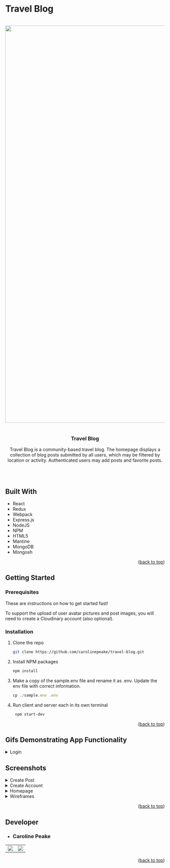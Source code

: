 # Travel Blog

<br />
<div align="center">
  <a href="https://github.com/carolinepeake/travel-blog.git">
    <!-- ******************************************************************** -->
    <img width="1254" alt="User Dashboard" src="https://user-images.githubusercontent.com/100883305/202002532-a4440890-4d36-44a6-9b09-8969c57f6ca0.png">
  </a>
  
  </br>
  </br>
  
  <h3 align="center">Travel Blog</h3>
  
  <p align="center">
Travel Blog is a community-based travel blog. The homepage displays a collection of blog posts submitted by all users, which may be filtered by       location or activity.  Authenticated users may add posts and favorite posts.
    <br />
 </p>
</div>

</br>


</br>

 ## Built With
  * React
  * Redux
  * Webpack
  * Express.js
  * NodeJS
  * NPM
  * HTML5
  * Mantine
  * MongoDB
  * Mongosh

<p align="right">(<a href="#readme-top">back to top</a>)</p>

<!-- GETTING STARTED -->
## Getting Started

### Prerequisites

These are instructions on how to get started fast!

To support the upload of user avatar pictures and post images, you will need to create a Cloudinary account (also optional).

### Installation

1. Clone the repo
   ```sh
   git clone https://github.com/carolinepeake/travel-blog.git
   ```
2. Install NPM packages
   ```sh
   npm install
   ```
3. Make a copy of the sample.env file and rename it as .env. Update the env file with correct information.
   ```js
   cp ./sample.env .env
   ```

6. Run client and server each in its own terminal
   ```sh
    npm start-dev
   ```
<p align="right">(<a href="#readme-top">back to top</a>)</p>

## Gifs Demonstrating App Functionality

<details>
  <summary> Login </summary>
  
</details>

## Screenshots

<details>
  <summary> Create Post </summary>
   <img width="450" alt="Create Post Form" src="https://user-images.githubusercontent.com/100883305/202002478-e76cb944-2b0e-4b47-8f2a-e2f2a06e7fd4.png">
   <img width="450" alt="Create Post Form Completed" src="https://user-images.githubusercontent.com/100883305/202002406-3b34719b-2109-4a8d-aa00-513003e972b1.png">
</details>

<details>
  <summary> Create Account </summary>
  <img width="450" alt="Create Account Form" src="https://user-images.githubusercontent.com/100883305/202002584-468dd981-0519-42bf-bc94-90c13aa7a856.png">
</details>

<details>
  <summary> Homepage </summary>
  <img width="1274" alt="Homepage" src="https://user-images.githubusercontent.com/100883305/202002632-73e17911-78dc-4ca5-97e2-0a263ed4318f.png">
  <img width="1274" alt="Homepage Continued" src="https://user-images.githubusercontent.com/100883305/202002602-43bc44e4-24c7-45f3-ad75-ee8cf5a7fcee.png">
</details>

<details>
  <summary> Wireframes </summary>
  <img width="450" alt="Homepage Wireframe" src="https://user-images.githubusercontent.com/100883305/183727815-803e7ef6-c19e-48f8-897a-373f0b5dc77c.png">
   <img width="450" alt="Bucketlist Wireframe" src="https://user-images.githubusercontent.com/100883305/183727739-921cbdf8-2347-41f8-a419-0d892d46fdd7.png">
</details>

<p align="right">(<a href="#readme-top">back to top</a>)</p>

## Developer
  * ### Caroline Peake

<table>
  <tr>
<!-- GITHUB LINKS      -->
    <td>
      <a href="https://github.com/carolinepeake"> <!-- Caroline    -->
        <img src="https://img.shields.io/badge/github%20-%23121011.svg?&style=for-the-badge&logo=github&logoColor=white"/>
      </a>
    </td>
      <!-- LINKEDIN LINKS      -->
    <td>
      <a href="https://www.linkedin.com/in/caroline-k-peake/">  <!-- Caroline    -->
        <img src="https://img.shields.io/badge/linkedin%20-%230077B5.svg?&style=for-the-badge&logo=linkedin&logoColor=white"/>
      </a>
    </td>
  </tr>
</table>

<p align="right">(<a href="#readme-top">back to top</a>)</p>







